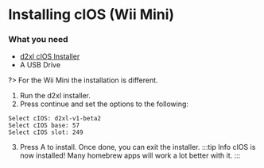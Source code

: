 # Installing cIOS (Wii Mini)

### What you need
- [d2xl cIOS Installer](https://wii.guide/assets/files/d2xl_wii_mini_cIOS_installer_v1_beta2.zip)
- A USB Drive

?> For the Wii Mini the installation is different.

1. Run the d2xl installer.
2. Press continue and set the options to the following:
```
Select cIOS: d2xl-v1-beta2
Select cIOS base: 57
Select cIOS slot: 249
```
3. Press A to install. Once done, you can exit the installer.
:::tip Info
cIOS is now installed! Many homebrew apps will work a lot better with it.
:::